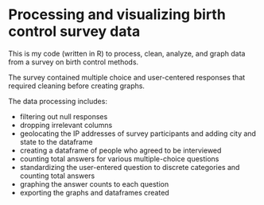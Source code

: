 # Processing and visualizing birth control survey data
This is my code (written in R) to process, clean, analyze, and graph data from a survey on birth control methods. 

The survey contained multiple choice and user-centered responses that required cleaning before creating graphs. 

The data processing includes:
* filtering out null responses
* dropping irrelevant columns
* geolocating the IP addresses of survey participants and adding city and state to the dataframe
* creating a dataframe of people who agreed to be interviewed
* counting total answers for various multiple-choice questions
* standardizing the user-entered question to discrete categories and counting total answers
* graphing the answer counts to each question
* exporting the graphs and dataframes created 
